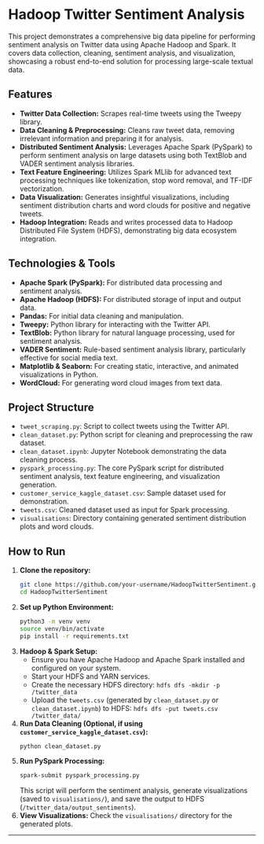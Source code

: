# Hadoop Twitter Sentiment Analysis

This project demonstrates a comprehensive big data pipeline for performing sentiment analysis on Twitter data using Apache Hadoop and Spark. It covers data collection, cleaning, sentiment analysis, and visualization, showcasing a robust end-to-end solution for processing large-scale textual data.

## Features

*   **Twitter Data Collection:** Scrapes real-time tweets using the Tweepy library.
*   **Data Cleaning & Preprocessing:** Cleans raw tweet data, removing irrelevant information and preparing it for analysis.
*   **Distributed Sentiment Analysis:** Leverages Apache Spark (PySpark) to perform sentiment analysis on large datasets using both TextBlob and VADER sentiment analysis libraries.
*   **Text Feature Engineering:** Utilizes Spark MLlib for advanced text processing techniques like tokenization, stop word removal, and TF-IDF vectorization.
*   **Data Visualization:** Generates insightful visualizations, including sentiment distribution charts and word clouds for positive and negative tweets.
*   **Hadoop Integration:** Reads and writes processed data to Hadoop Distributed File System (HDFS), demonstrating big data ecosystem integration.

## Technologies & Tools

*   **Apache Spark (PySpark):** For distributed data processing and sentiment analysis.
*   **Apache Hadoop (HDFS):** For distributed storage of input and output data.
*   **Pandas:** For initial data cleaning and manipulation.
*   **Tweepy:** Python library for interacting with the Twitter API.
*   **TextBlob:** Python library for natural language processing, used for sentiment analysis.
*   **VADER Sentiment:** Rule-based sentiment analysis library, particularly effective for social media text.
*   **Matplotlib & Seaborn:** For creating static, interactive, and animated visualizations in Python.
*   **WordCloud:** For generating word cloud images from text data.

## Project Structure

*   `tweet_scraping.py`: Script to collect tweets using the Twitter API.
*   `clean_dataset.py`: Python script for cleaning and preprocessing the raw dataset.
*   `clean_dataset.ipynb`: Jupyter Notebook demonstrating the data cleaning process.
*   `pyspark_processing.py`: The core PySpark script for distributed sentiment analysis, text feature engineering, and visualization generation.
*   `customer_service_kaggle_dataset.csv`: Sample dataset used for demonstration.
*   `tweets.csv`: Cleaned dataset used as input for Spark processing.
*   `visualisations`: Directory containing generated sentiment distribution plots and word clouds.

## How to Run

1.  **Clone the repository:**
    ```bash
    git clone https://github.com/your-username/HadoopTwitterSentiment.git
    cd HadoopTwitterSentiment
    ```
2.  **Set up Python Environment:**
    ```bash
    python3 -m venv venv
    source venv/bin/activate
    pip install -r requirements.txt
    ```
3.  **Hadoop & Spark Setup:**
    *   Ensure you have Apache Hadoop and Apache Spark installed and configured on your system.
    *   Start your HDFS and YARN services.
    *   Create the necessary HDFS directory: `hdfs dfs -mkdir -p /twitter_data`
    *   Upload the `tweets.csv` (generated by `clean_dataset.py` or `clean_dataset.ipynb`) to HDFS: `hdfs dfs -put tweets.csv /twitter_data/`
4.  **Run Data Cleaning (Optional, if using `customer_service_kaggle_dataset.csv`):**
    ```bash
    python clean_dataset.py
    ```
5.  **Run PySpark Processing:**
    ```bash
    spark-submit pyspark_processing.py
    ```
    This script will perform the sentiment analysis, generate visualizations (saved to `visualisations/`), and save the output to HDFS (`/twitter_data/output_sentiments`).
6.  **View Visualizations:** Check the `visualisations/` directory for the generated plots.
---
